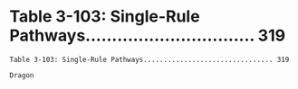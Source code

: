 # Table 3-103: Single-Rule Pathways................................ 319

```
Table 3-103: Single-Rule Pathways................................ 319

Dragon
```
